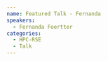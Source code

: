 ```yaml
---
name: Featured Talk - Fernanda 
speakers:
  - Fernanda Foertter
categories:
  - HPC-RSE
  - Talk
---
```


